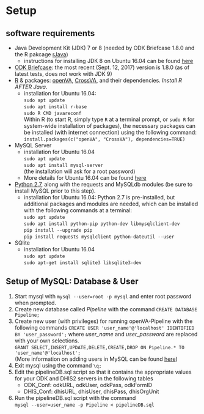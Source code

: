 # Setup
## software requirements
- Java Development Kit (JDK) 7 or 8 (needed by ODK Briefcase 1.8.0 and the R pakcage [rJava](https://cran.r-project.org/web/packages/rJava/index.html))
  - instructions for installing JDK 8 on Ubuntu 16.04 can be found [here](http://www.javahelps.com/2015/03/install-oracle-jdk-in-ubuntu.html)
- [ODK Briefcase](https://opendatakit.org/downloads/download-category/briefcase/): the most recent (Sept. 12, 2017) version is 1.8.0 (as of latest tests, does not work with JDK 9)
- [R](https://cran.r-project.org/) & packages: [openVA](https://cran.r-project.org/web/packages/openVA/index.html), [CrossVA](https://cran.r-project.org/web/packages/CrossVA/index.html), and their dependencies.  _Install R AFTER Java_.
  - installation for Ubuntu 16.04:    
  ```sudo apt update```    
  ```sudo apt install r-base```    
  ```sudo R CMD javareconf```    
Within R (to start R, simply type ```R``` at a terminal prompt, or ```sudo R``` for system-wide installation of packages), the necessary packages can be installed (with internet connection) using the following command:    
```install.packages(c("openVA", "CrossVA"), dependencies=TRUE)```
- MySQL Server
  -  installation for Ubuntu 16.04    
  ```sudo apt update ```    
  ```sudo apt install mysql-server```    
  (the installation will ask for a root password)
  -  More details for Ubuntu 16.04 can be found [here](https://help.ubuntu.com/lts/serverguide/mysql.html)
- [Python 2.7](https://www.python.org/downloads/), along with the requests and MySQLdb modules (be sure to install MySQL prior to this step).
  - installation for Ubuntu 16.04: Python 2.7 is pre-installed, but additional packages and modules are needed, which can be installed with the following commands at a terminal:    
```sudo apt update```   
```sudo apt install python-pip python-dev libmysqlclient-dev```    
```pip install --upgrade pip```    
```pip install requests mysqlclient python-dateutil --user```    
- SQlite
  - installation for Ubuntu 16.04   
  ```sudo apt update```   
  ```sudo apt-get install sqlite3 libsqlite3-dev```   

## Setup of MySQL: Database & User
1. Start mysql with ```mysql --user=root -p mysql``` and enter root password when prompted.
2. Create new database called _Pipeline_ with the command ```CREATE DATABASE Pipeline;```
3. Create new user (with privileges) for running openVA-Pipeline with the following commands
```CREATE USER 'user_name'@'localhost' IDENTIFIED BY 'user_password';``` where _user_name_ and _user_password_ are replaced with your own selections.    
```GRANT SELECT,INSERT,UPDATE,DELETE,CREATE,DROP ON Pipeline.* TO 'user_name'@'localhost';```   
(More information on adding users in MySQL can be found [here](https://dev.mysql.com/doc/refman/5.7/en/adding-users.html))
4. Exit mysql using the command ```\q;``` 
5. Edit the pipelineDB.sql script so that it contains the appropriate values for your ODK and DHIS2 servers in the following tables
    - ODK_Conf: odkURL, odkUser, odkPass, odkFormID
    - DHIS_Conf: dhisURL, dhisUser, dhisPass, dhisOrgUnit
6. Run the pipelineDB.sql script with the command    
```mysql --user=user_name -p Pipeline < pipelineDB.sql```
